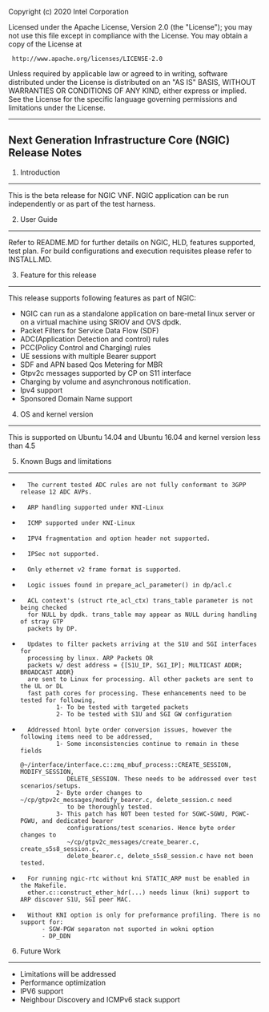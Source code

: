 Copyright (c) 2020 Intel Corporation

Licensed under the Apache License, Version 2.0 (the "License");
you may not use this file except in compliance with the License.
You may obtain a copy of the License at

     http://www.apache.org/licenses/LICENSE-2.0

Unless required by applicable law or agreed to in writing, software
distributed under the License is distributed on an "AS IS" BASIS,
WITHOUT WARRANTIES OR CONDITIONS OF ANY KIND, either express or implied.
See the License for the specific language governing permissions and
limitations under the License.

---------------------------------------------------------------------------------------------
Next Generation Infrastructure Core (NGIC) Release Notes
---------------------------------------------------------------------------------------------
1.	Introduction
-----------------
This is the beta release for NGIC VNF.
NGIC application can be run independently or as part of the test harness.

2.	User Guide
--------------
Refer to README.MD for further details on NGIC, HLD, features supported, test
plan. For build configurations and execution requisites please refer to
INSTALL.MD.

3. Feature for this release
----------------------------
This release supports following features as part of NGIC:
-	NGIC can run as a standalone application on bare-metal linux server or on a
	virtual machine using SRIOV and OVS dpdk.
-	Packet Filters for Service Data Flow (SDF)
-	ADC(Application Detection and control) rules
-	PCC(Policy Control and Charging) rules
-	UE sessions with multiple Bearer support
-	SDF and APN based Qos Metering for MBR
-	Gtpv2c messages supported by CP on S11 interface
-	Charging by volume and asynchronous notification.
-	Ipv4 support
-	Sponsored Domain Name support


4. OS and kernel version
------------------------
This is supported on Ubuntu 14.04 and Ubuntu 16.04 and kernel version less than 4.5

5. Known Bugs and limitations
-----------------------------
-       The current tested ADC rules are not fully conformant to 3GPP release 12 ADC AVPs.
-       ARP handling supported under KNI-Linux
-       ICMP supported under KNI-Linux
-       IPV4 fragmentation and option header not supported.
-       IPSec not supported.
-       Only ethernet v2 frame format is supported.
-       Logic issues found in prepare_acl_parameter() in dp/acl.c
-       ACL context's (struct rte_acl_ctx) trans_table parameter is not being checked
        for NULL by dpdk. trans_table may appear as NULL during handling of stray GTP
        packets by DP.
-       Updates to filter packets arriving at the S1U and SGI interfaces for
        processing by linux. ARP Packets OR
        packets w/ dest address = {[S1U_IP, SGI_IP]; MULTICAST ADDR; BROADCAST ADDR}
        are sent to Linux for processing. All other packets are sent to the UL or DL
        fast path cores for processing. These enhancements need to be tested for following,
                1- To be tested with targeted packets
                2- To be tested with S1U and SGI GW configuration
-       Addressed htonl byte order conversion issues, however the following items need to be addressed,
                1- Some inconsistencies continue to remain in these fields
                   @~/interface/interface.c::zmq_mbuf_process::CREATE_SESSION, MODIFY_SESSION,
                   DELETE_SESSION. These needs to be addressed over test scenarios/setups.
                2- Byte order changes to ~/cp/gtpv2c_messages/modify_bearer.c, delete_session.c need
                   to be thoroughly tested.
                3- This patch has NOT been tested for SGWC-SGWU, PGWC-PGWU, and dedicated bearer
                   configurations/test scenarios. Hence byte order changes to
                   ~/cp/gtpv2c_messages/create_bearer.c, create_s5s8_session.c,
                   delete_bearer.c, delete_s5s8_session.c have not been tested.
-		For running ngic-rtc without kni STATIC_ARP must be enabled in the Makefile.
		ether.c::construct_ether_hdr(...) needs linux (kni) support to ARP discover S1U, SGI peer MAC.

-		Without KNI option is only for preformance profiling. There is no support for:
		    - SGW-PGW separaton not suported in wokni option
		    - DP_DDN

6. Future Work
--------------
-	Limitations will be addressed
-	Performance optimization
-	IPV6 support
-	Neighbour Discovery and ICMPv6 stack support

